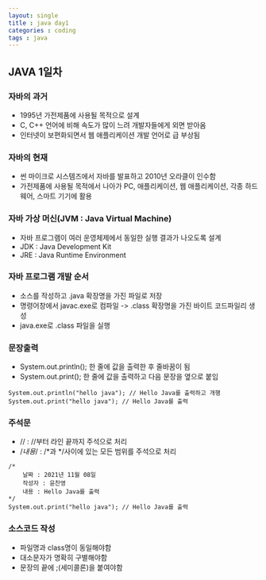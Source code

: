 ```yaml
---
layout: single
title : java day1
categories : coding
tags : java
---
```


## JAVA 1일차

### 자바의 과거

- 1995년 가전제품에 사용될 목적으로 설계
- C, C++ 언어에 비해 속도가 많이 느려 개발자들에게 외면 받아옴
-  인터넷이 보편화되면서 웹 애플리케이션 개발 언어로 급 부상됨



### 자바의 현재

- 썬 마이크로 시스템즈에서 자바를 발표하고 2010년 오라클이 인수함
- 가전제품에 사용될 목적에서 나아가 PC, 애플리케이션, 웹 애플리케이션, 각종 하드웨어, 스마트 기기에 활용



### 자바 가상 머신(JVM : Java Virtual Machine)

- 자바 프로그램이 여러 운영체제에서 동일한 실행 결과가 나오도록 설계
- JDK : Java Development Kit
- JRE : Java Runtime Environment



###  자바 프로그램 개발 순서

- 소스를 작성하고 .java 확장명을 가진 파일로 저장
- 명령어창에서 javac.exe로 컴파일 -> .class 확장명을 가진 바이트 코드파일리 생성
- java.exe로 .class 파일을 실행



### 문장출력

- System.out.println(); 한 줄에 값을 출력한 후 줄바꿈이 됨
- System.out.print(); 한 줄에 값을 출력하고 다음 문장을 옆으로 붙임

```
System.out.println("hello java"); // Hello Java를 출력하고 개행
System.out.print("hello java"); // Hello Java를 출력
```



### 주석문

- // : //부터 라인 끝까지 주석으로 처리
- /*내용*/ : /*과 */사이에 있는 모든 범위를 주석으로 처리

```
/* 
    날짜 : 2021년 11월 08일
    작성자 : 윤찬영
    내용 : Hello Java를 출력
*/
System.out.print("hello java"); // Hello Java를 출력
```



### 소스코드 작성

- 파일명과 class명이 동일해야함
- 대소문자가 명확히 구별해야함
- 문장의 끝에 ;(세미콜론)을 붙여야함



